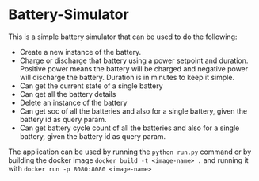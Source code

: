 # Battery-Simulator

This is a simple battery simulator that can be used to do the following:

- Create a new instance of the battery.
- Charge or discharge that battery using a power setpoint and duration. Positive power means the battery will be charged and negative power will discharge the battery. Duration is in minutes to keep it simple.
- Can get the current state of a single battery
- Can get all the battery details
- Delete an instance of the battery
- Can get soc of all the batteries and also for a single battery, given the battery id as query param.
- Can get battery cycle count of all the batteries and also for a single battery, given the battery id as query param.

The application can be used by running the `python run.py` command or by building the docker image `docker build -t <image-name> .` and running it with `docker run -p 8080:8080 <image-name>`